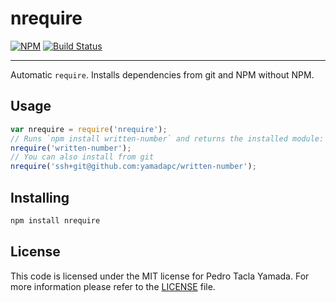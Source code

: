 nrequire
========
[![NPM](https://img.shields.io/npm/dm/nrequire.svg)](http://npmjs.com/nrequire)
[![Build Status](https://travis-ci.org/yamadapc/nrequire.svg)](https://travis-ci.org/yamadapc/nrequire)
- - -
Automatic `require`. Installs dependencies from git and NPM without NPM.

## Usage
```javascript
var nrequire = require('nrequire');
// Runs `npm install written-number` and returns the installed module:
nrequire('written-number');
// You can also install from git
nrequire('ssh+git@github.com:yamadapc/written-number');
```

## Installing
```bash
npm install nrequire
```

## License
This code is licensed under the MIT license for Pedro Tacla Yamada. For more
information please refer to the [LICENSE](/LICENSE) file.
